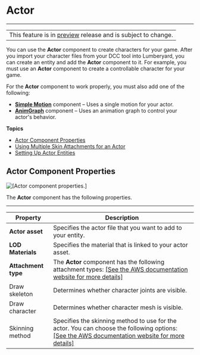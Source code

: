 # Actor<a name="component-actor"></a>


****  

|  | 
| --- |
| This feature is in [preview](https://docs.aws.amazon.com/lumberyard/latest/userguide/ly-glos-chap.html#preview) release and is subject to change\.  | 

You can use the **Actor** component to create characters for your game\. After you import your character files from your DCC tool into Lumberyard, you can create an entity and add the **Actor** component to it\. For example, you must use an **Actor** component to create a controllable character for your game\.

For the **Actor** component to work properly, you must also add one of the following:
+ **[Simple Motion](component-simple-motion.md)** component – Uses a single motion for your actor\.
+ **[AnimGraph](component-animgraph.md)** component – Uses an animation graph to control your actor's behavior\.

**Topics**
+ [Actor Component Properties](#component-actor-properties)
+ [Using Multiple Skin Attachments for an Actor](component-actor-multiple-skin.md)
+ [Setting Up Actor Entities](component-actor-component-entity-setup.md)

## Actor Component Properties<a name="component-actor-properties"></a>

![\[Actor component properties.\]](http://docs.aws.amazon.com/lumberyard/latest/userguide/images/actor_component_properties.png)

The **Actor** component has the following properties\.


****  

| Property | Description | 
| --- | --- | 
|  **Actor asset**  |  Specifies the actor file that you want to add to your entity\.   | 
|  **LOD Materials**  | Specifies the material that is linked to your actor asset\. | 
|  **Attachment type**  |  The **Actor** component has the following attachment types: [\[See the AWS documentation website for more details\]](http://docs.aws.amazon.com/lumberyard/latest/userguide/component-actor.html)  | 
| Draw skeleton |  Determines whether character joints are visible\.   | 
| Draw character |  Determines whether character mesh is visible\.  | 
| Skinning method |  Specifies the skinning method to use for the actor\. You can choose the following options: [\[See the AWS documentation website for more details\]](http://docs.aws.amazon.com/lumberyard/latest/userguide/component-actor.html)  | 